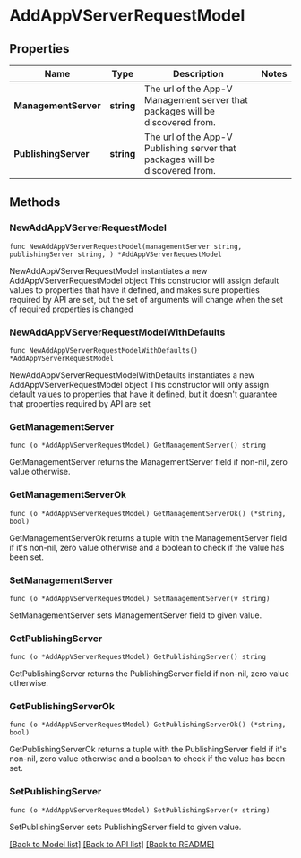 # AddAppVServerRequestModel

## Properties

Name | Type | Description | Notes
------------ | ------------- | ------------- | -------------
**ManagementServer** | **string** | The url of the App-V Management server that packages will be discovered from. | 
**PublishingServer** | **string** | The url of the App-V Publishing server that packages will be discovered from. | 

## Methods

### NewAddAppVServerRequestModel

`func NewAddAppVServerRequestModel(managementServer string, publishingServer string, ) *AddAppVServerRequestModel`

NewAddAppVServerRequestModel instantiates a new AddAppVServerRequestModel object
This constructor will assign default values to properties that have it defined,
and makes sure properties required by API are set, but the set of arguments
will change when the set of required properties is changed

### NewAddAppVServerRequestModelWithDefaults

`func NewAddAppVServerRequestModelWithDefaults() *AddAppVServerRequestModel`

NewAddAppVServerRequestModelWithDefaults instantiates a new AddAppVServerRequestModel object
This constructor will only assign default values to properties that have it defined,
but it doesn't guarantee that properties required by API are set

### GetManagementServer

`func (o *AddAppVServerRequestModel) GetManagementServer() string`

GetManagementServer returns the ManagementServer field if non-nil, zero value otherwise.

### GetManagementServerOk

`func (o *AddAppVServerRequestModel) GetManagementServerOk() (*string, bool)`

GetManagementServerOk returns a tuple with the ManagementServer field if it's non-nil, zero value otherwise
and a boolean to check if the value has been set.

### SetManagementServer

`func (o *AddAppVServerRequestModel) SetManagementServer(v string)`

SetManagementServer sets ManagementServer field to given value.


### GetPublishingServer

`func (o *AddAppVServerRequestModel) GetPublishingServer() string`

GetPublishingServer returns the PublishingServer field if non-nil, zero value otherwise.

### GetPublishingServerOk

`func (o *AddAppVServerRequestModel) GetPublishingServerOk() (*string, bool)`

GetPublishingServerOk returns a tuple with the PublishingServer field if it's non-nil, zero value otherwise
and a boolean to check if the value has been set.

### SetPublishingServer

`func (o *AddAppVServerRequestModel) SetPublishingServer(v string)`

SetPublishingServer sets PublishingServer field to given value.



[[Back to Model list]](../README.md#documentation-for-models) [[Back to API list]](../README.md#documentation-for-api-endpoints) [[Back to README]](../README.md)


